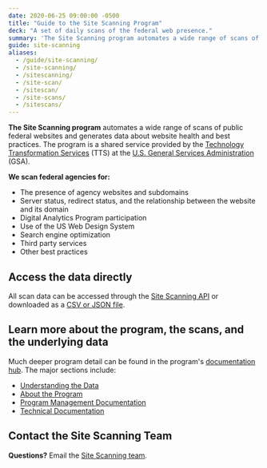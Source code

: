 ```yaml
---
date: 2020-06-25 09:00:00 -0500
title: "Guide to the Site Scanning Program"
deck: "A set of daily scans of the federal web presence."
summary: 'The Site Scanning program automates a wide range of scans of public federal websites and generates data about website health and best practices.'
guide: site-scanning
aliases:
  - /guide/site-scanning/
  - /site-scanning/
  - /sitescanning/
  - /site-scan/
  - /sitescan/
  - /site-scans/
  - /sitescans/
---
```


**The Site Scanning program** automates a wide range of scans of public federal websites and generates data about website health and best practices. The program is a shared service provided by the [Technology Transformation Services](http://www.gsa.gov/tts) (TTS) at the [U.S. General Services Administration](https://www.gsa.gov) (GSA).

**We scan federal agencies for:**

- The presence of agency websites and subdomains
- Server status, redirect status, and the relationship between the website and its domain
- Digital Analytics Program participation
- Use of the US Web Design System
- Search engine optimization
- Third party services
- Other best practices


## Access the data directly

All scan data can be accessed through the [Site Scanning API](https://open.gsa.gov/api/site-scanning-api/) or downloaded as a [CSV or JSON file](data/).   

## Learn more about the program, the scans, and the underlying data

Much deeper program detail can be found in the program's [documentation hub](https://github.com/gsa/site-scanning-documentation).  The major sections include: 

- [Understanding the Data](https://github.com/gsa/site-scanning-documentation#understanding-the-data)
- [About the Program](https://github.com/gsa/site-scanning-documentation#about)
- [Program Management Documentation](https://github.com/gsa/site-scanning-documentation#program-management)
- [Technical Documentation](https://github.com/gsa/site-scanning-documentation#technical) 
  
## Contact the Site Scanning Team

**Questions?** Email the [Site Scanning team](mailto:site-scanning@gsa.gov).
